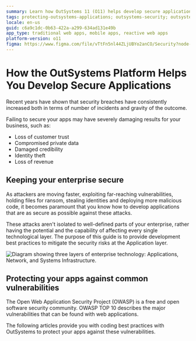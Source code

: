 ```yaml
---
summary: Learn how OutSystems 11 (O11) helps develop secure applications by mitigating risks and protecting against common vulnerabilities.
tags: protecting-outsystems-applications; outsystems-security; outsystems-secure-applications;
locale: en-us
guid: c6a9c1dc-0b63-422a-a299-634ad131e49b
app_type: traditional web apps, mobile apps, reactive web apps
platform-version: o11
figma: https://www.figma.com/file/vTtFn5nl44ZLjUBYo2anCO/Security?node-id=305:318
---
```


# How the OutSystems Platform Helps You Develop Secure Applications

Recent years have shown that security breaches have consistently increased both in terms of number of incidents and gravity of the outcome.

Failing to secure your apps may have severely damaging results for your business, such as:

* Loss of customer trust
* Compromised private data
* Damaged credibility
* Identity theft
* Loss of revenue

## Keeping your enterprise secure 

As attackers are moving faster, exploiting far-reaching vulnerabilities, holding files for ransom, stealing identities and deploying more malicious code, it becomes paramount that you know how to develop applications that are as secure as possible against these attacks.

These attacks aren't isolated to well-defined parts of your enterprise, rather having the potential and the capability of affecting every single technological layer. The purpose of this guide is to provide development best practices to mitigate the security risks at the Application layer.

![Diagram showing three layers of enterprise technology: Applications, Network, and Systems Infrastructure.](images/layers.png "Enterprise Technological Layers")

## Protecting your apps against common vulnerabilities

The Open Web Application Security Project (OWASP) is a free and open software security community. OWASP TOP 10 describes the major vulnerabilities that can be found with web applications.

The following articles provide you with coding best practices with OutSystems to protect your apps against these vulnerabilities.
